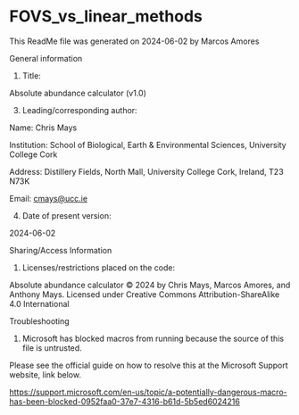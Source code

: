 # FOVS_vs_linear_methods
This ReadMe file was generated on 2024-06-02 by Marcos Amores

General information

1. Title:
   
  Absolute abundance calculator (v1.0)

3. Leading/corresponding author:
   
  Name: Chris Mays

  Institution: School of Biological, Earth & Environmental Sciences, University College Cork
  
  Address: Distillery Fields, North Mall, University College Cork, Ireland, T23 N73K
  
  Email: cmays@ucc.ie

4. Date of present version:
   
  2024-06-02


Sharing/Access Information

1. Licenses/restrictions placed on the code:
   
  Absolute abundance calculator © 2024 by Chris Mays, Marcos Amores, and Anthony Mays. Licensed under Creative Commons Attribution-ShareAlike 4.0 International

Troubleshooting

1. Microsoft has blocked macros from running because the source of this file is untrusted.

  Please see the official guide on how to resolve this at the Microsoft Support website, link below.
  
  https://support.microsoft.com/en-us/topic/a-potentially-dangerous-macro-has-been-blocked-0952faa0-37e7-4316-b61d-5b5ed6024216
